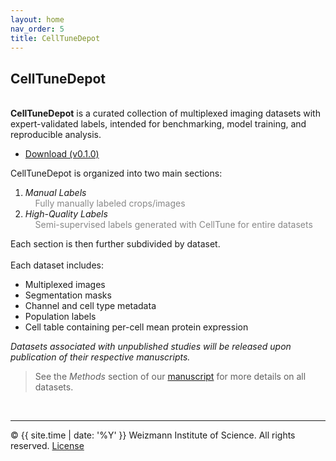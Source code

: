 ```yaml
---
layout: home
nav_order: 5
title: CellTuneDepot
---
```


## CellTuneDepot
&nbsp;  
**CellTuneDepot** is a curated collection of multiplexed imaging datasets with expert-validated labels, intended for benchmarking, model training, and reproducible analysis.

- [Download (v0.1.0)](https://github.com/KerenLab/CellTune-App/releases/download/v0.1.0/CellTuneDepot-v0.1.0.zip)

CellTuneDepot is organized into two main sections: 
1. *Manual Labels*  
&nbsp;&nbsp;&nbsp;&nbsp;<span style="color:#888888">Fully manually labeled crops/images</span>
2. *High-Quality Labels*  
&nbsp;&nbsp;&nbsp;&nbsp;<span style="color:#888888">Semi-supervised labels generated with CellTune for entire datasets</span>

Each section is then further subdivided by dataset.
&nbsp;  
&nbsp;  
Each dataset includes:  
- Multiplexed images
- Segmentation masks
- Channel and cell type metadata
- Population labels
- Cell table containing per-cell mean protein expression

*Datasets associated with unpublished studies will be released upon publication of their respective manuscripts.*

> See the *Methods* section of our [manuscript](citation) for more details on all datasets.  
  
&nbsp;  

---

© {{ site.time | date: '%Y' }} Weizmann Institute of Science. All rights reserved. [License](/license/)
